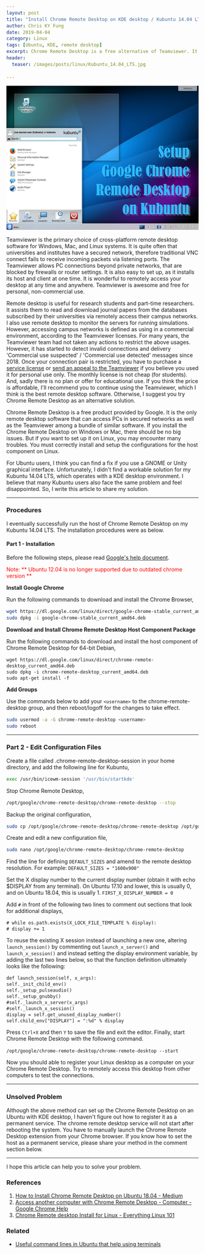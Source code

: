 ```yaml
---
layout: post
title: "Install Chrome Remote Desktop on KDE desktop / Kubuntu 14.04 LTS or higher"
author: Chris KY Fung
date: 2019-04-04
category: Linux
tags: [Ubuntu, KDE, remote desktop]
excerpt: Chrome Remote Desktop is a free alternative of Teamviewer. It can access PCs in secured networks. If you want to set up it on Linux, you may encounter many troubles. You must correctly install and setup the configurations for the host component on Linux. For Kubuntu 14.04 LTS, which operates with a KDE desktop environment. I believe that many Kubuntu users also face the same problem and feel disappointed. So, I write this article to share my solution.
header:
  teaser: /images/posts/linux/Kubuntu_14.04_LTS.jpg

---
```


![image: Setup Google Chrome Remote Desktop on Kubuntu 14.04 LTS](/images/posts/linux/Kubuntu_14.04_LTS.jpg)

Teamviewer is the primary choice of cross-platform remote desktop software for Windows, Mac, and Linux systems. It is quite often that universities and institutes have a secured network, therefore traditional VNC connect fails to receive incoming packets via listening ports. The Teamviewer allows PC connections beyond private networks, that are blocked by firewalls or router settings. It is also easy to set up, as it installs its host and client at one time. It is wonderful to remotely access your desktop at any time and anywhere. Teamviewer is awesome and free for personal, non-commercial use.

<!--more-->

Remote desktop is useful for research students and part-time researchers. It assists them to read and download journal papers from the databases subscribed by their universities via remotely access their campus networks. I also use remote desktop to monitor the servers for running simulations. However, accessing campus networks is defined as using in a commercial environment, according to the Teamviewer licenses. For many years, the Teamviewer team had not taken any actions to restrict the above usages. However, it has started to detect invalid connections and delivery 'Commercial use suspected' / 'Commercial use detected' messages since 2018. Once your connection pair is restricted, you have to purchase a [service license](https://bit.ly/2Ia9XIr) or [send an appeal to the Teamviewer](https://bit.ly/2WEkbtI) if you believe you used it for personal use only. The monthly license is not cheap (for students). And, sadly there is no plan or offer for educational use. If you think the price is affordable, I'll recommend you to continue using the Teamviewer, which I think is the best remote desktop software. Otherwise, I suggest you try Chrome Remote Desktop as an alternative solution.

Chrome Remote Desktop is a free product provided by Google. It is the only remote desktop software that can access PCs in secured networks as well as the Teamviewer among a bundle of similar software. If you install the Chrome Remote Desktop on Windows or Mac, there should be no big issues. But if you want to set up it on Linux, you may encounter many troubles. You must correctly install and setup the configurations for the host component on Linux.

For Ubuntu users, I think you can find a fix if you use a GNOME or Unity graphical interface. Unfortunately, I didn't find a workable solution for my Kubuntu 14.04 LTS, which operates with a KDE desktop environment. I believe that many Kubuntu users also face the same problem and feel disappointed. So, I write this article to share my solution.

* * *

### **Procedures**

I eventually successfully run the host of Chrome Remote Desktop on my Kubuntu 14.04 LTS. The installation procedures were as below.

#### Part 1 - Installation

Before the following steps, please read [Google's help document](https://support.google.com/chrome/answer/1649523).

<span style="color:red">Note: ** Ubuntu 12.04 is no longer supported due to outdated chrome version **</span>

**Install Google Chrome**

Run the following commands to download and install the Chrome Browser,

```bash
wget https://dl.google.com/linux/direct/google-chrome-stable_current_amd64.deb
sudo dpkg -i google-chrome-stable_current_amd64.deb
```

**Download and Install Chrome Remote Desktop Host Component Package**

Run the following commands to download and install the host component of Chrome Remote Desktop for 64-bit Debian,

```
wget https://dl.google.com/linux/direct/chrome-remote-desktop_current_amd64.deb
sudo dpkg -i chrome-remote-desktop_current_amd64.deb
sudo apt-get install -f
```

**Add Groups**

Use the commands below to add your `<username>` to the chrome-remote-desktop group, and then reboot/logoff for the changes to take effect.

```bash
sudo usermod -a -G chrome-remote-desktop <username>
sudo reboot
```

* * *

### Part 2 - Edit Configuration Files

Create a file called .chrome-remote-desktop-session in your home directory, and add the following line for Kubuntu,

```bash
exec /usr/bin/icewm-session '/usr/bin/startkde'
```

Stop Chrome Remote Desktop,

```bash
/opt/google/chrome-remote-desktop/chrome-remote-desktop --stop
```

Backup the original configuration,

```bash
sudo cp /opt/google/chrome-remote-desktop/chrome-remote-desktop /opt/google/chrome-remote-desktop/chrome-remote-desktop.orig
```

Create and edit a new configuration file,

```bash
sudo nano /opt/google/chrome-remote-desktop/chrome-remote-desktop
```

Find the line for defining `DEFAULT_SIZES` and amend to the remote desktop resolution. For example:
`DEFAULT_SIZES = "1600x900"`

Set the X display number to the current display number (obtain it with echo $DISPLAY from any terminal). On Ubuntu 17.10 and lower, this is usually 0, and on Ubuntu 18.04, this is usually 1.
`FIRST_X_DISPLAY_NUMBER = 0`

Add `#` in front of the following two lines to comment out sections that look for additional displays,

```
# while os.path.exists(X_LOCK_FILE_TEMPLATE % display):
# display += 1
```

To reuse the existing X session instead of launching a new one, altering `launch_session()` by commenting out `launch_x_server()` and `launch_x_session()` and instead setting the display environment variable, by adding the last two lines below, so that the function definition ultimately looks like the following:

```
def launch_session(self, x_args):
self._init_child_env()
self._setup_pulseaudio()
self._setup_gnubby()
#self._launch_x_server(x_args)
#self._launch_x_session()
display = self.get_unused_display_number()
self.child_env["DISPLAY"] = ":%d" % display
```

Press `Ctrl+X` and then `Y` to save the file and exit the editor. Finally, start Chrome Remote Desktop with the following command.

`/opt/google/chrome-remote-desktop/chrome-remote-desktop --start`

Now you should able to register your Linux desktop as a computer on your Chrome Remote Desktop. Try to remotely access this desktop from other computers to test the connections.

* * *

### Unsolved Problem

Although the above method can set up the Chrome Remote Desktop on an Ubuntu with KDE desktop, I haven't figure out how to register it as a permanent service. The chrome remote desktop service will not start after rebooting the system. You have to manually launch the Chrome Remote Desktop extension from your Chrome browser. If you know how to set the host as a permanent service, please share your method in the comment section below.

* * *

I hope this article can help you to solve your problem.


### References

1. [How to Install Chrome Remote Desktop on Ubuntu 18.04 - Medium](https://medium.com/@vsimon/how-to-install-chrome-remote-desktop-on-ubuntu-18-04-52d99980d83e)
2. [Access another computer with Chrome Remote Desktop - Computer - Google Chrome Help](https://support.google.com/chrome/answer/1649523)
3. [Chrome Remote desktop Install for Linux - Everything Linux 101](https://www.everything-linux-101.com/how-to/remote-control/chrome-remote-desktop-install-for-linux/)

### Related

- [Useful command lines in Ubuntu that help using terminals
](/blog/linux/Useful-Ubuntu-Commands)